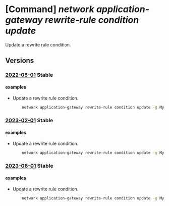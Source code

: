 # [Command] _network application-gateway rewrite-rule condition update_

Update a rewrite rule condition.

## Versions

### [2022-05-01](/Resources/mgmt-plane/L3N1YnNjcmlwdGlvbnMve30vcmVzb3VyY2Vncm91cHMve30vcHJvdmlkZXJzL21pY3Jvc29mdC5uZXR3b3JrL2FwcGxpY2F0aW9uZ2F0ZXdheXMve30=/2022-05-01.xml) **Stable**

<!-- mgmt-plane /subscriptions/{}/resourcegroups/{}/providers/microsoft.network/applicationgateways/{} 2022-05-01 properties.rewriteRuleSets[].properties.rewriteRules[].conditions[] -->

#### examples

- Update a rewrite rule condition.
    ```bash
        network application-gateway rewrite-rule condition update -g MyResourceGroup --gateway-name MyGateway --rule-set-name MyRuleSet --rule-name MyRule --variable MyVariable --pattern "^Bearers"
    ```

### [2023-02-01](/Resources/mgmt-plane/L3N1YnNjcmlwdGlvbnMve30vcmVzb3VyY2Vncm91cHMve30vcHJvdmlkZXJzL21pY3Jvc29mdC5uZXR3b3JrL2FwcGxpY2F0aW9uZ2F0ZXdheXMve30=/2023-02-01.xml) **Stable**

<!-- mgmt-plane /subscriptions/{}/resourcegroups/{}/providers/microsoft.network/applicationgateways/{} 2023-02-01 properties.rewriteRuleSets[].properties.rewriteRules[].conditions[] -->

#### examples

- Update a rewrite rule condition.
    ```bash
        network application-gateway rewrite-rule condition update -g MyResourceGroup --gateway-name MyGateway --rule-set-name MyRuleSet --rule-name MyRule --variable MyVariable --pattern "^Bearers"
    ```

### [2023-06-01](/Resources/mgmt-plane/L3N1YnNjcmlwdGlvbnMve30vcmVzb3VyY2Vncm91cHMve30vcHJvdmlkZXJzL21pY3Jvc29mdC5uZXR3b3JrL2FwcGxpY2F0aW9uZ2F0ZXdheXMve30=/2023-06-01.xml) **Stable**

<!-- mgmt-plane /subscriptions/{}/resourcegroups/{}/providers/microsoft.network/applicationgateways/{} 2023-06-01 properties.rewriteRuleSets[].properties.rewriteRules[].conditions[] -->

#### examples

- Update a rewrite rule condition.
    ```bash
        network application-gateway rewrite-rule condition update -g MyResourceGroup --gateway-name MyGateway --rule-set-name MyRuleSet --rule-name MyRule --variable MyVariable --pattern "^Bearers"
    ```
